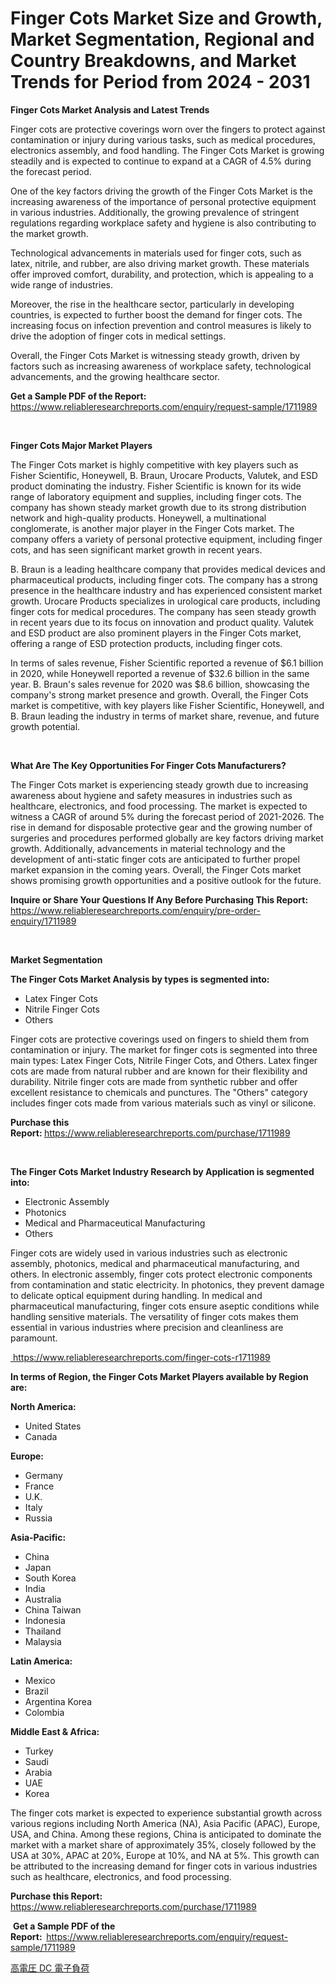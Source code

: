 <p><h1>Finger Cots Market Size and Growth, Market Segmentation, Regional and Country Breakdowns, and Market Trends for Period from 2024 -  2031</h1></p><p><strong>Finger Cots Market Analysis and Latest Trends</strong></p>
<p><p>Finger cots are protective coverings worn over the fingers to protect against contamination or injury during various tasks, such as medical procedures, electronics assembly, and food handling. The Finger Cots Market is growing steadily and is expected to continue to expand at a CAGR of 4.5% during the forecast period. </p><p>One of the key factors driving the growth of the Finger Cots Market is the increasing awareness of the importance of personal protective equipment in various industries. Additionally, the growing prevalence of stringent regulations regarding workplace safety and hygiene is also contributing to the market growth. </p><p>Technological advancements in materials used for finger cots, such as latex, nitrile, and rubber, are also driving market growth. These materials offer improved comfort, durability, and protection, which is appealing to a wide range of industries. </p><p>Moreover, the rise in the healthcare sector, particularly in developing countries, is expected to further boost the demand for finger cots. The increasing focus on infection prevention and control measures is likely to drive the adoption of finger cots in medical settings. </p><p>Overall, the Finger Cots Market is witnessing steady growth, driven by factors such as increasing awareness of workplace safety, technological advancements, and the growing healthcare sector.</p></p>
<p><strong>Get a Sample PDF of the Report:&nbsp;</strong> <a href="https://www.reliableresearchreports.com/enquiry/request-sample/1711989">https://www.reliableresearchreports.com/enquiry/request-sample/1711989</a></p>
<p>&nbsp;</p>
<p><strong>Finger Cots Major Market Players</strong></p>
<p><p>The Finger Cots market is highly competitive with key players such as Fisher Scientific, Honeywell, B. Braun, Urocare Products, Valutek, and ESD product dominating the industry. Fisher Scientific is known for its wide range of laboratory equipment and supplies, including finger cots. The company has shown steady market growth due to its strong distribution network and high-quality products. Honeywell, a multinational conglomerate, is another major player in the Finger Cots market. The company offers a variety of personal protective equipment, including finger cots, and has seen significant market growth in recent years.</p><p>B. Braun is a leading healthcare company that provides medical devices and pharmaceutical products, including finger cots. The company has a strong presence in the healthcare industry and has experienced consistent market growth. Urocare Products specializes in urological care products, including finger cots for medical procedures. The company has seen steady growth in recent years due to its focus on innovation and product quality. Valutek and ESD product are also prominent players in the Finger Cots market, offering a range of ESD protection products, including finger cots.</p><p>In terms of sales revenue, Fisher Scientific reported a revenue of $6.1 billion in 2020, while Honeywell reported a revenue of $32.6 billion in the same year. B. Braun's sales revenue for 2020 was $8.6 billion, showcasing the company's strong market presence and growth. Overall, the Finger Cots market is competitive, with key players like Fisher Scientific, Honeywell, and B. Braun leading the industry in terms of market share, revenue, and future growth potential.</p></p>
<p>&nbsp;</p>
<p><strong>What Are The Key Opportunities For Finger Cots Manufacturers?</strong></p>
<p><p>The Finger Cots market is experiencing steady growth due to increasing awareness about hygiene and safety measures in industries such as healthcare, electronics, and food processing. The market is expected to witness a CAGR of around 5% during the forecast period of 2021-2026. The rise in demand for disposable protective gear and the growing number of surgeries and procedures performed globally are key factors driving market growth. Additionally, advancements in material technology and the development of anti-static finger cots are anticipated to further propel market expansion in the coming years. Overall, the Finger Cots market shows promising growth opportunities and a positive outlook for the future.</p></p>
<p><strong>Inquire or Share Your Questions If Any Before Purchasing This Report:</strong> <a href="https://www.reliableresearchreports.com/enquiry/pre-order-enquiry/1711989">https://www.reliableresearchreports.com/enquiry/pre-order-enquiry/1711989</a></p>
<p>&nbsp;</p>
<p><strong>Market Segmentation</strong></p>
<p><strong>The Finger Cots Market Analysis by types is segmented into:</strong></p>
<p><ul><li>Latex Finger Cots</li><li>Nitrile Finger Cots</li><li>Others</li></ul></p>
<p><p>Finger cots are protective coverings used on fingers to shield them from contamination or injury. The market for finger cots is segmented into three main types: Latex Finger Cots, Nitrile Finger Cots, and Others. Latex finger cots are made from natural rubber and are known for their flexibility and durability. Nitrile finger cots are made from synthetic rubber and offer excellent resistance to chemicals and punctures. The "Others" category includes finger cots made from various materials such as vinyl or silicone.</p></p>
<p><strong>Purchase this Report:&nbsp;</strong><a href="https://www.reliableresearchreports.com/purchase/1711989">https://www.reliableresearchreports.com/purchase/1711989</a></p>
<p>&nbsp;</p>
<p><strong>The Finger Cots Market Industry Research by Application is segmented into:</strong></p>
<p><ul><li>Electronic Assembly</li><li>Photonics</li><li>Medical and Pharmaceutical Manufacturing</li><li>Others</li></ul></p>
<p><p>Finger cots are widely used in various industries such as electronic assembly, photonics, medical and pharmaceutical manufacturing, and others. In electronic assembly, finger cots protect electronic components from contamination and static electricity. In photonics, they prevent damage to delicate optical equipment during handling. In medical and pharmaceutical manufacturing, finger cots ensure aseptic conditions while handling sensitive materials. The versatility of finger cots makes them essential in various industries where precision and cleanliness are paramount.</p></p>
<p><a href="https://www.reliableresearchreports.com/finger-cots-r1711989">&nbsp;https://www.reliableresearchreports.com/finger-cots-r1711989</a></p>
<p><strong>In terms of Region, the Finger Cots Market Players available by Region are:</strong></p>
<p>
    <p> <strong> North America: </strong>
        <ul>
            <li>United States</li>
            <li>Canada</li>
        </ul>
        </p> 
    <p> <strong> Europe: </strong>
        <ul>
            <li>Germany</li>
            <li>France</li>
            <li>U.K.</li>
            <li>Italy</li>
            <li>Russia</li>
        </ul>
        </p> 
    <p> <strong> Asia-Pacific: </strong>
        <ul>
            <li>China</li>
            <li>Japan</li>
            <li>South Korea</li>
            <li>India</li>
            <li>Australia</li>
            <li>China Taiwan</li>
            <li>Indonesia</li>
            <li>Thailand</li>
            <li>Malaysia</li>
        </ul>
        </p> 
    <p> <strong> Latin America: </strong>
        <ul>
            <li>Mexico</li>
            <li>Brazil</li>
            <li>Argentina Korea</li>
            <li>Colombia</li>
        </ul>
        </p> 
    <p> <strong> Middle East & Africa: </strong>
        <ul>
            <li>Turkey</li>
            <li>Saudi</li>
            <li>Arabia</li>
            <li>UAE</li>
            <li>Korea</li>
        </ul>
    </p>
    </p>
<p><p>The finger cots market is expected to experience substantial growth across various regions including North America (NA), Asia Pacific (APAC), Europe, USA, and China. Among these regions, China is anticipated to dominate the market with a market share of approximately 35%, closely followed by the USA at 30%, APAC at 20%, Europe at 10%, and NA at 5%. This growth can be attributed to the increasing demand for finger cots in various industries such as healthcare, electronics, and food processing.</p></p>
<p><strong>Purchase this Report: </strong><a href="https://www.reliableresearchreports.com/purchase/1711989">https://www.reliableresearchreports.com/purchase/1711989</a></p>
<p>&nbsp;<strong>Get a Sample PDF of the Report:&nbsp;&nbsp;</strong><a href="https://www.reliableresearchreports.com/enquiry/request-sample/1711989">https://www.reliableresearchreports.com/enquiry/request-sample/1711989</a></p>
<p><strong></strong></p>
<p><p><a href="https://github.com/Sophiaard2003/Market-Research-Report-List-2/blob/main/2196425141247.md">高電圧 DC 電子負荷</a></p></p>
